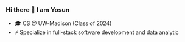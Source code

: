 ### Hi there 👋 I am Yosun

- 🎓 CS @ UW-Madison (Class of 2024)
- ⚡ Specialize in full-stack software development and data analytic
